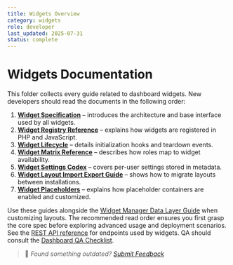 ```yaml
---
title: Widgets Overview
category: widgets
role: developer
last_updated: 2025-07-31
status: complete
---
```


# Widgets Documentation

This folder collects every guide related to dashboard widgets. New developers should read the documents in the following order:

1. **[Widget Specification](./widget-specification.md)** – introduces the architecture and base interface used by all widgets.
2. **[Widget Registry Reference](./widget-registry-reference.md)** – explains how widgets are registered in PHP and JavaScript.
3. **[Widget Lifecycle](./widget-lifecycle.md)** – details initialization hooks and teardown events.
4. **[Widget Matrix Reference](./widget-matrix-reference.md)** – describes how roles map to widget availability.
5. **[Widget Settings Codex](./widget-settings-codex.md)** – covers per-user settings stored in metadata.
6. **[Widget Layout Import Export Guide](./widget-layout-import-export-guide.md)** – shows how to migrate layouts between installations.
7. **[Widget Placeholders](./widget-placeholders.md)** – explains how placeholder containers are enabled and customized.

Use these guides alongside the [Widget Manager Data Layer Guide](./widget-manager-data-layer-guide.md) when customizing layouts. The recommended read order ensures you first grasp the core spec before exploring advanced usage and deployment scenarios.
See the [REST API reference](../api/rest-api-reference.md) for endpoints used by widgets. QA should consult the [Dashboard QA Checklist](../qa/dashboard-qa-checklist.md).

> 💬 *Found something outdated? [Submit Feedback](../feedback.md)*
